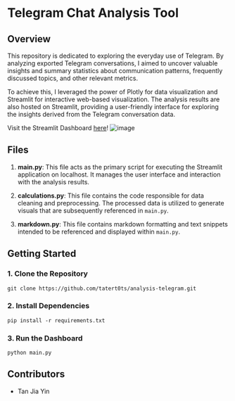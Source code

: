 # Telegram Chat Analysis Tool

## Overview
This repository is dedicated to exploring the everyday use of Telegram. By analyzing exported Telegram conversations, I aimed to uncover valuable insights and summary statistics about communication patterns, frequently discussed topics, and other relevant metrics.

To achieve this, I leveraged the power of Plotly for data visualization and Streamlit for interactive web-based visualization. The analysis results are also hosted on Streamlit, providing a user-friendly interface for exploring the insights derived from the Telegram conversation data.

Visit the Streamlit Dashboard [here](https://telegram-analysis.streamlit.app/)!
![image](https://github.com/tatert0ts/analysis_telegram/assets/165807891/9b50c8e1-9864-43e6-946c-cff41693f5fd)

## Files

1. **main.py**: This file acts as the primary script for executing the Streamlit application on localhost. It manages the user interface and interaction with the analysis results.

2. **calculations.py**: This file contains the code responsible for data cleaning and preprocessing. The processed data is utilized to generate visuals that are subsequently referenced in `main.py`.

3. **markdown.py**: This file contains markdown formatting and text snippets intended to be referenced and displayed within `main.py`.

## Getting Started

### 1. Clone the Repository
   ```
   git clone https://github.com/tatert0ts/analysis-telegram.git
   ```
### 2. Install Dependencies
   ```
   pip install -r requirements.txt
   ```
### 3. Run the Dashboard
   ```
   python main.py
   ```
## Contributors
- Tan Jia Yin
